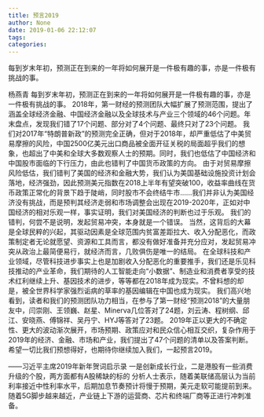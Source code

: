 ```yaml
---
title: 预言2019
author: None
date: 2019-01-06 22:12:07
tags: 
categories: 
---
```

每到岁末年初，预测正在到来的一年将如何展开是一件极有趣的事，亦是一件极有挑战的事。
<!-- more -->
杨燕青
每到岁末年初，预测正在到来的一年将如何展开是一件极有趣的事，亦是一件极有挑战的事。
2018年，第一财经的预测团队大幅扩展了预测范围，提出了涵盖全球经济金融、中国经济金融以及全球技术与产业三个领域的46个问题。年末盘点，发现我们错了17个问题、部分对了4个问题、最终只对了23个问题。
我们对2017年“特朗普新政”的预测完全正确，但对于2018年，却严重低估了中美贸易摩擦的风险，中国2500亿美元出口商品被全面开征关税的局面超乎我们的想象，也超出了中美和全球大多数观察人士的预期。同时，我们也低估了中国经济和中国股市面临的下行压力，由此也错判了中国货币政策的方向。
由于对贸易摩擦风险低估，我们错判了美国的经济和金融大势，我们认为美国基础设施投资计划会落地，经济强劲，因此预测美元指数在2018上半年有望突破100，收益率曲线在货币政策正常化的背景下趋于陡峭，同时股市不会终结牛市......我们并非认为美国经济没有挑战，而是预判其经济走弱和市场调整会出现在2019-2020年，正如对中国经济的相对乐观一样，事实证明，我们对美国经济的判断也过于乐观。
我们的错判，何尝不是说明，发起贸易冲突，本身就是一个错误。
当然，这背后的大幕是全球民粹的兴起，其驱动因素是全球范围内贫富差距拉大、收入分配恶化，而政策制定者无论就愿望、资源和工具而言，都没有做好准备并充分应对，发起贸易冲突从政治上最简便易行，就经济而言，几败俱伤是唯一的结局。
在全球科技和产业领域，尽管科技进步事实上也是加剧收入分配恶化的重要推手，我们还是乐见科技推动的产业革命，我们期待的人工智能走向“小数据”、制造业和消费者享受的技术红利继续上升、基因技术的进步，等等都在2018年成为现实。不曾料想的却是，被全世界科学家强烈诟病的草率的基因编辑在中国也成为现实。
我们高兴地看到，读者和我们的预测团队功力相当，在参与了第一财经“预测2018”的大量朋友中，闫崇刚、王领巍、赵星、Minerva几位答对了24题，刘云涛、程树纲、邱江、安晓燕、傅锦祥、吴丹宁、HYJ等答对了23题。
2019年正以更大的不确定性、更大的波动渐次展开，市场预期、政策应对和民众信心相互交织，复杂作用于2019年的经济、金融、市场和产业，我们提出了47个问题的清单以及答案判断。希望一切比我们预想得好，也期待你继续加入我们，一起预言2019。
 
 
——习近平主席2019年新年贺词启示录
一是创新成长行业，二是港股有一些消费升级的个股，两方面都有A股稀缺的标的
分析人士表示，随着美联储高层认为当前利率接近中性利率水平，后期加息节奏预计将慢于预期，美元走软可能提前到来。
随着5G脚步越来越近，产业链上下游的运营商、芯片和终端厂商等正进行冲刺准备。
